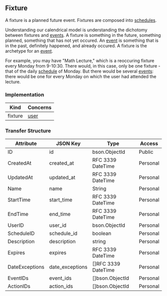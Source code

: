 Fixture
-------

A fixture is a planned future event. Fixtures are composed into [schedules](schedule.md).

Understanding our calendrical model is understanding the dichotomy between fixtures and [events](event.md). A fixture is something in the future, something planned, something that has not yet occured. An [event](event.md) is something that is in the past, definitely happened, and already occured. A fixture is the archetype for an [event](event.md). 

For example, you may have "Math Lecture," which is a reoccuring fixture every Monday from 9-10:30. There would, in this case, only be one fixture - that of the daily [schedule](schedule.md) of Monday. But there would be several [events](event.md): there would be one for every Monday on which the user had attended the lecture.

### Implementation
| Kind    | Concerns        |
| ------- | --------------- |
| fixture | [user](user.md) |

### Transfer Structure
| Attribute      | JSON Key      | Type                  | Access    |
| -------------- | ------------- | --------------------- | --------- |
| ID             | id              | bson.ObjectId       | Public    |
| CreatedAt      | created_at      | RFC 3339 DateTime   | Personal  |
| UpdatedAt      | updated_at      | RFC 3339 DateTime   | Personal  |
| Name           | name            | String              | Personal  |
| StartTime      | start_time      | RFC 3339 DateTime   | Personal  |
| EndTime        | end_time        | RFC 3339 DateTime   | Personal  |
| UserID         | user_id         | bson.ObjectId       | Personal  |
| ScheduleID     | schedule_id     | boolean             | Personal  |
| Description    | description     | string              | Personal  |
| Expires        | expires         | RFC 3339 DateTime   | Personal  |
| DateExceptions | date_exceptions | []RFC 3339 DateTime | Personal  |
| EventIDs       | event_ids       | []bson.ObjectId     | Personal  |
| ActionIDs      | action_ids      | []bson.ObjectId     | Personal  |
